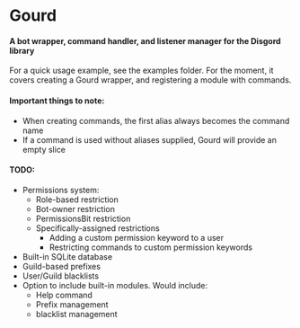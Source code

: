 # Gourd

#### A bot wrapper, command handler, and listener manager for the Disgord library

For a quick usage example, see the examples folder. For the moment, it covers creating a Gourd wrapper, and 
registering a module with commands.

#### Important things to note:

- When creating commands, the first alias always becomes the command name
- If a command is used without aliases supplied, Gourd will provide an empty slice

#### TODO:

- Permissions system:
    - Role-based restriction
    - Bot-owner restriction
    - PermissionsBit restriction
    - Specifically-assigned restrictions
        - Adding a custom permission keyword to a user
        - Restricting commands to custom permission keywords
- Built-in SQLite database
- Guild-based prefixes
- User/Guild blacklists
- Option to include built-in modules. Would include:
    - Help command
    - Prefix management
    - blacklist management
